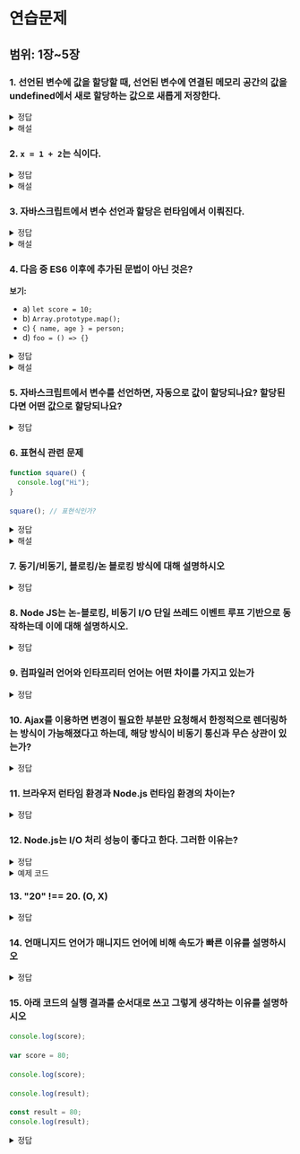 # 연습문제

## 범위: 1장~5장

### 1. 선언된 변수에 값을 할당할 때, 선언된 변수에 연결된 메모리 공간의 값을 undefined에서 새로 할당하는 값으로 새롭게 저장한다.

<details>
<summary>정답</summary>
X
</details>

<details>
<summary>해설</summary>
평가된 값은 임의 메모리에 저장되고, 할당은 이 새로운 임의 메모리 주소를 저장하는 것이기 때문이다.
</details>

### 2. `x = 1 + 2`는 식이다.

<details>
<summary>정답</summary>
O
</details>

<details>
<summary>해설</summary>
`x = 1 + 2`는 문이자 식이다. 값으로 평가되기 때문이다.

```javascript
let x;
console.log(2 + (x = 1 + 2)); // 5
```

</details>

### 3. 자바스크립트에서 변수 선언과 할당은 런타임에서 이뤄진다.

<details>
<summary>정답</summary>
X
</details>

<details>
<summary>해설</summary>
선언은 런타임 전에, 할당은 런타임에서 수행된다.
</details>

### 4. 다음 중 ES6 이후에 추가된 문법이 아닌 것은?

**보기:**

- a) `let score = 10;`
- b) `Array.prototype.map();`
- c) `{ name, age } = person;`
- d) `foo = () => {}`

<details>
<summary>정답</summary>
b
</details>

<details>
<summary>해설</summary>
forEach, map, filter, reduce와 같은 배열 조작기능은 ES5에서 추가된 문법이다.
</details>

### 5. 자바스크립트에서 변수를 선언하면, 자동으로 값이 할당되나요? 할당된다면 어떤 값으로 할당되나요?

<details>
<summary>정답</summary>

`undefined` 로 할당됩니다.

</details>

### 6. 표현식 관련 문제

```javascript
function square() {
  console.log("Hi");
}

square(); // 표현식인가?
```

<details>
<summary>정답</summary>

`undefined`를 반환하는 표현식입니다.

</details>

<details>
<summary>해설</summary>

표현식이란 값으로 평가될 수 있는 문을 의미하며, 위 예시에서 `square()` 호출은 `undefined`를 반환하는 표현식입니다.

</details>

### 7. 동기/비동기, 블로킹/논 블로킹 방식에 대해 설명하시오

<details>
<summary>정답</summary>
동기와 블로킹. 비동기와 논 블로킹은 유사한 개념으로 느껴지지만, 관점의 차이가 있다.
동기/비동기는 순차적인 작업을 보장할 것인지, 결과를 기다리는 주체가 누구인가에 대한 관점이고, 블로킹/논-블로킹은 현재 작업이 멈추게 되는가에 대한 관점이다.

`동기/비동기`

- 순차적인 작업을 보장할 것인지에 대한 관점
- 요청하는 측에서 작업 완료 여부를 체크하는 방식에 따라 동기/비동기가 나뉨
- `비동기`
  - Caller가 Callee의 작업 완료 여부를 신경쓰지 않음
  - Callee의 작업은 별도의 Thread로 빼서 실행하며 완료되면 호출한 함수에게 알려줌
- `동기`
  - Caller가 Callee의 작업 완료를 기다림 (블로킹)
  - Caller가 Callee의 작업 완료를 주기적으로 물어봄 (논-블로킹)

`블로킹/논-블로킹`

- Caller의 현재 작업이 멈추게 되는가에 대한 관점
- `블로킹`
  - Callee가 바로 리턴하여, 제어권을 바로 Caller에게 돌려줌
- `논-블로킹`
  - Callee가 자신의 작업을 완료할 때 까지 리턴하지 않음
  - Callee가 작업을 하는 동안, Caller의 작업은 멈춤

`REF`

- https://steady-coding.tistory.com/5313333
</details>

### 8. Node JS는 논-블로킹, 비동기 I/O 단일 쓰레드 이벤트 루프 기반으로 동작하는데 이에 대해 설명하시오.

<details>
<summary>정답</summary>
Node.js는 작업을 백그라운드 쓰레드(또는 OS의 작업 처리 메커니즘)에 위임하고, 해당 작업이 완료될 때까지 기다리지 않고 다른 작업을 계속 처리한다.

`Node JS의 특징`

1. Single Thread (Main Thread)
2. Non Blocking I/O

   ![NodeJS 아키텍쳐](./images/lujae-image-4.png)

`libuv`

비동기 I/O를 지원하는 C언어 Libray로, 커널의 비동기 API를 사용할 수 없는 작업을 비동기화 하기 위해 별도의 Thead Pool을 가지고, Evnet Loop와 Event Queue를 관리한다.

![libuv](./images/lujae-image-3.png)

- `Thread Pool`

  libuv는 전달된 비동기 요청을 커널에게 전달하는데, 이때 커널이 처리할 수 없는 작업이면 libuv가 Thread Pool에 있는 Thread에게 작업을 할당함

  > NodeJS는 I/O 작업을 메인 쓰레드가 아닌 백그라운드 쓰레드에 위임함으로써, 싱글 쓰레드로 Non-Blocking I/O를 지원.

- `Event Loop`

  - 이벤트 루프는 Node.js가 여러 비동기 작업을 관리하기 위한 구현체.
  - Event Loop는 Main Thread안에서 실행되며 비동기 callback 작업이 수행될 수 있도록 도와줌.

- `비동기 콜백 과정`
  1. 요청이 들어오면 Event Loop가 해당 요청이 Blocking I/O인지 아닌지 판별한다.
     1. **커널의 비동기 I/O로 처리 가능한 경우 (Non Blocking I/O)**
        - 커널의 interface로 해당 요청을 처리 한 후Event Queue에 callback에 등록
        - 커널이 작업하는 동안 사용되는 쓰레드는, Node JS가 생성한 쓰레드가 아닌, 운영 체제 자체의 쓰레드이다.
     2. **커널의 비동기 I/O로 처리 불가능한 경우 (Blocking I/O → Non Blocking I/O)**
        - 커널의 비동기 I/O로 Blocking I/O를 libuv를 활용하여 Non Blocking I/O로 처리
          - libuv 내의 별도의 Thread Pool에서 Worker Thread를 선택하여 작업을 위임
          - Worker Thread는 작업을 완료한 후 Event Queue로 callback을 등록
  2. Event Loop는 주기적으로 call stack이 비어있는지 체크하고 Event Queue에 실행 대기중인 callback이 있다면 callback들을 call stack으로 이동시켜 Main Thread에 의해 실행될 수 있게 만들어줍니다.
- `etc`
  - Event Loop는 6개의 단계로 이루어져 있으며 각 단계별로 Event Queue를 소유
  - Event Loop는 각 단계를 순차적으로 순회하며 반복적으로 callback들을 처리

`REF`

- https://www.korecmblog.com/blog/node-js-event-loop
- https://medium.com/zigbang/nodejs-event-loop파헤치기-16e9290f2b30

</details>

### 9. 컴파일러 언어와 인타프리터 언어는 어떤 차이를 가지고 있는가

<details>
<summary>정답</summary>

`컴파일러 언어`

> 코드를 한 번에 기계어로 번역하는 컴파일 과정을 거친 뒤, 생성된 실행 파일을 실행하는 방식

- 장점: 실행 속도가 빠르고, 프로그램이 배포 시 독립적(컴파일된 실행 파일만 제공).
- 단점: 컴파일 과정이 필요하며, 코드 수정 시 다시 컴파일해야 함.

`인터프리터 언어`

> 코드를 한 줄씩 번역하여 바로 실행하는 방식으로, 인터프리터가 코드를 읽고 바이트코드로 변환한 뒤 실행

- 장점: 코드를 바로 실행할 수 있어 디버깅과 테스트가 편리함.
- 단점: 실행 속도가 느릴 수 있고, 배포 시 소스 코드가 포함될 수 있음.

</details>

### 10. Ajax를 이용하면 변경이 필요한 부분만 요청해서 한정적으로 렌더링하는 방식이 가능해졌다고 하는데, 해당 방식이 비동기 통신과 무슨 상관이 있는가?

<details>
<summary>정답</summary>
- 동기 방식 사용 시, 요청 처리 중 전체 페이지를 새로고침해야 함  
- 비동기 방식 사용 시, 요청 처리 중에도 사용자가 다른 작업을 수행 가능하며, DOM API로 필요한 부분만 렌더링할 수 있음
</details>

### 11. 브라우저 런타임 환경과 Node.js 런타임 환경의 차이는?

<details>
<summary>정답</summary>

| **특성**              | **브라우저 런타임**                             | **Node.js 런타임**                            |
| --------------------- | ----------------------------------------------- | --------------------------------------------- |
| **주요 역할**         | 클라이언트 측에서 JavaScript 실행               | 서버 측에서 JavaScript 실행                   |
| **V8 엔진 포함 여부** | 포함됨 (크롬 브라우저)                          | 포함됨                                        |
| **추가 기능**         | DOM 조작, 이벤트 핸들링, 브라우저 API 사용 가능 | 파일 시스템, 네트워크, 데이터베이스 접근 가능 |
| **사용 가능한 API**   | `window`, `document`, `fetch`                   | `fs`, `http`, `path`, `os`                    |
| **운영체제와의 통신** | 제한적 (보안상의 이유로 파일 시스템 접근 불가)  | 파일 시스템, 소켓, 프로세스 관리 가능         |

</details>

### 12. Node.js는 I/O 처리 성능이 좋다고 한다. 그러한 이유는?

<details>
<summary>정답</summary>
- I/O 처리는 CPU가 아닌 외부 자원(디스크, 네트워크 등)에서 일어남  
- 비동기 I/O 및 Non-Blocking 방식 덕분에 스레드 관리 오버헤드 감소  
- 단일 스레드 기반으로 병렬처리처럼 동작 가능
</details>

<details>
<summary>예제 코드</summary>

```javascript
// 동기 방식
const fs = require("fs");
const data = fs.readFileSync("file.txt", "utf8"); // 파일 읽는 동안 멈춤
console.log(data); // 파일 읽기 완료 후 출력

// 비동기 방식
fs.readFile("file.txt", "utf8", (err, data) => {
  console.log(data); // 파일 읽기가 완료되면 실행
});
console.log("다음 작업"); // 파일 읽기와 동시에 실행
```

</details>

### 13. "20" !== 20. (O, X)

<details>
<summary>정답</summary>
O
</details>

### 14. 언매니지드 언어가 매니지드 언어에 비해 속도가 빠른 이유를 설명하시오

<details>
<summary>정답</summary>

1. 메모리 관리가 런타임 오버헤드 없이 직접적으로 이루어지기 때문에 런타임 환경에서의 추가 작업 (해석, 가비지 컬렉션)이 없음

2. 하드웨어에 대한 직접 접근과 제어 가능
</details>

### 15. 아래 코드의 실행 결과를 순서대로 쓰고 그렇게 생각하는 이유를 설명하시오

```jsx
console.log(score);

var score = 80;

console.log(score);

console.log(result);

const result = 80;
console.log(result);
```

<details>
<summary>정답</summary>

Undefined

80

ReferenceError 종료

이유 : 변수 선언의 3단계 선언 단계, 초기화 단계, 할당 단계가 있다.
**var**은 선언 단계와 초기화 단계가 한 번에 이루어지는 반면에
**let, const**는 선언 단계와 초기화 단계가 분리되어 이루어짐
따라서, 스코프에 변수를 등록 (선언)하지만 초기화 단계는 변수 선언문에 도달했을 때 이루어지므로 **초기화 이전에 변수에 접근**하면 ReferenceError 발생

</details>
